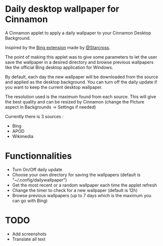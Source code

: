 # Daily desktop wallpaper for Cinnamon

A Cinnamon applet to apply a daily wallpaper to your Cinnamon Desktop Background.

Inspired by the [Bing extension](https://github.com/linuxmint/cinnamon-spices-applets/tree/8e808be8c81a9264a3a5a6985a5b44df1053f6ce/bing-wallpaper%40starcross.dev) made by [@Starcross](https://github.com/Starcross).

The point of making this applet was to give some parameters to let the user save the wallpaper in a desired directory and browse previous wallpapers like the official Bing desktop application for Windows.

By default, each day the new wallpaper will be downloaded from the source and applied as the desktop background. You can turn off the daily update if you want to keep the current desktop wallpaper.

The resolution used is the maximum found from each source. This will give the best quality and can be resized by Cinnamon (change the Picture aspect in Backgrounds -> Settings if needed) 

Currently there is 3 sources :
 - Bing
 - APOD
 - Wikimedia

# Functionnalities
- Turn On/Off daily update
- Choose your own directory for saving the wallpapers (default is "~/.config/dailywallpaper")
- Get the most recent or a random wallpaper each time the applet refresh
- Change the timer to check for a new wallpaper (default is 12h)
- Browse previous wallpapers (up to 7 days which is the maximum you can go with Bing) 

# TODO
- Add screenshots
- Translate all text
